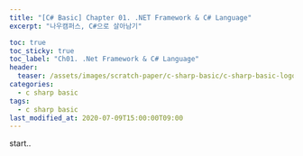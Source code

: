 ```yaml
---
title: "[C# Basic] Chapter 01. .NET Framework & C# Language"
excerpt: "나우캠퍼스, C#으로 살아남기"

toc: true
toc_sticky: true
toc_label: "Ch01. .Net Framework & C# Language"
header:
  teaser: /assets/images/scratch-paper/c-sharp-basic/c-sharp-basic-logo.png
categories:
  - c sharp basic
tags:
  - c sharp basic
last_modified_at: 2020-07-09T15:00:00T09:00
---
```

start..
